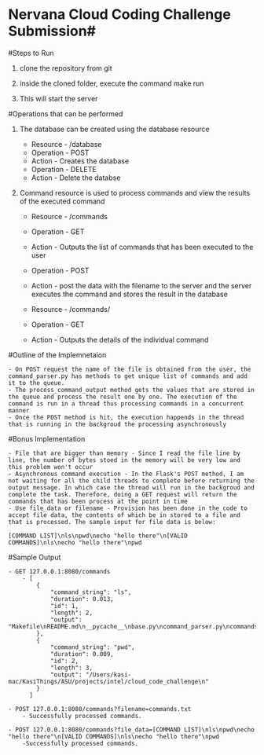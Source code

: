 # Nervana Cloud Coding Challenge Submission#

#Steps to Run

1. clone the repository from git

2. inside the cloned folder, execute the command make run

3. This will start the server

#Operations that can be performed

1. The database can be created using the database resource

	- Resource - /database
	- Operation - POST
	- Action - Creates the database
	- Operation - DELETE
	- Action - Delete the databse

2. Command resource is used to process commands and view the results of the executed command

	- Resource - /commands
	- Operation - GET
	- Action - Outputs the list of commands that has been executed to the user
	- Operation - POST
	- Action - post the data with the filename to the server and the server executes the command and stores the result in the database

	- Resource - /commands/<id>
	- Operation - GET
	- Action - Outputs the details of the individual command


#Outline of the Implemnetaion

	- On POST request the name of the file is obtained from the user, the command_parser.py has methods to get unique list of commands and add it to the queue.
	- The process_command_output method gets the values that are stored in the queue and process the result one by one. The execution of the command is run in a thread thus processing commands in a concurrent manner
	- Once the POST method is hit, the execution happends in the thread that is running in the backgroud the processing asynchronously

#Bonus Implementation

	- File that are bigger than memory - Since I read the file line by line, the number of bytes stoed in the memory will be very low and this problem won't occur
	- Asynchronous command execution - In the Flask's POST method, I am not waiting for all the child threads to complete before returning the output message. In which case the thread will run in the backgroud and complete the task. Therefore, doing a GET request will return the commands that has been process at the point in time
	- Use file_data or filename - Provision has been done in the code to accept file data, the contents of which be in stored to a file and that is processed. The sample input for file data is below:

	[COMMAND LIST]\nls\npwd\necho "hello there"\n[VALID COMMANDS]\nls\necho "hello there"\npwd

#Sample Output

	- GET 127.0.0.1:8080/commands
		- [
  			{
    			"command_string": "ls",
    			"duration": 0.013,
    			"id": 1,
    			"length": 2,
    			"output": "Makefile\nREADME.md\n__pycache__\nbase.py\ncommand_parser.py\ncommands.db\ncommands.txt\ncommands_data.txt\ndb.py\nmain.py\nrequirements.txt\ntest.py\n"
  			},
  			{
    			"command_string": "pwd",
    			"duration": 0.009,
    			"id": 2,
    			"length": 3,
    			"output": "/Users/kasi-mac/KasiThings/ASU/projects/intel/cloud_code_challenge\n"
  			}
  		  ]

  	- POST 127.0.0.1:8080/commands?filename=commands.txt
  		- Successfully processed commands.

  	- POST 127.0.0.1:8080/commands?file_data=[COMMAND LIST]\nls\npwd\necho "hello there"\n[VALID COMMANDS]\nls\necho "hello there"\npwd
  		-Successfully processed commands.

